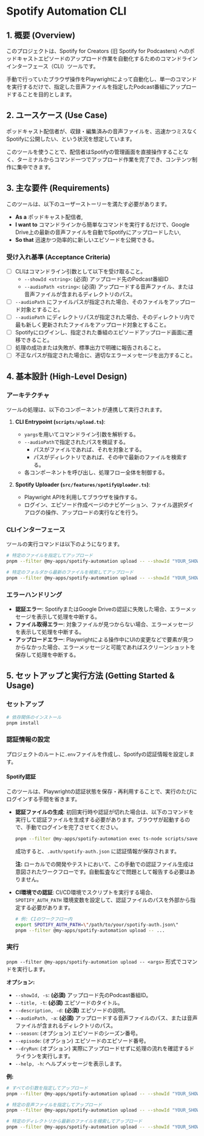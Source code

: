 # Spotify Automation CLI

## 1. 概要 (Overview)

このプロジェクトは、Spotify for Creators (旧 Spotify for Podcasters) へのポッドキャストエピソードのアップロード作業を自動化するためのコマンドラインインターフェース（CLI）ツールです。

手動で行っていたブラウザ操作をPlaywrightによって自動化し、単一のコマンドを実行するだけで、指定した音声ファイルを指定したPodcast番組にアップロードすることを目的とします。

## 2. ユースケース (Use Case)

ポッドキャスト配信者が、収録・編集済みの音声ファイルを、迅速かつミスなくSpotifyに公開したい、という状況を想定しています。

このツールを使うことで、配信者はSpotifyの管理画面を直接操作することなく、ターミナルからコマンド一つでアップロード作業を完了でき、コンテンツ制作に集中できます。

## 3. 主な要件 (Requirements)

このツールは、以下のユーザーストーリーを満たす必要があります。

- **As a** ポッドキャスト配信者,
- **I want to** コマンドラインから簡単なコマンドを実行するだけで、Google Drive上の最新の音声ファイルを自動でSpotifyにアップロードしたい,
- **So that** 迅速かつ効率的に新しいエピソードを公開できる。

### 受け入れ基準 (Acceptance Criteria)

- [ ] CLIはコマンドライン引数として以下を受け取ること。
  - `--showId <string>`: (必須) アップロード先のPodcast番組ID
  - `--audioPath <string>`: (必須) アップロードする音声ファイル、または音声ファイルが含まれるディレクトリのパス。
- [ ] `--audioPath` にファイルパスが指定された場合、そのファイルをアップロード対象とすること。
- [ ] `--audioPath` にディレクトリパスが指定された場合、そのディレクトリ内で最も新しく更新されたファイルをアップロード対象とすること。
- [ ] Spotifyにログインし、指定された番組のエピソードアップロード画面に遷移できること。
- [ ] 処理の成功または失敗が、標準出力で明確に報告されること。
- [ ] 不正なパスが指定された場合に、適切なエラーメッセージを出力すること。

## 4. 基本設計 (High-Level Design)

### アーキテクチャ

ツールの処理は、以下のコンポーネントが連携して実行されます。

1.  **CLI Entrypoint (`scripts/upload.ts`)**:
    - `yargs`を用いてコマンドライン引数を解析する。
    - `--audioPath`で指定されたパスを検証する。
      - パスがファイルであれば、それを対象とする。
      - パスがディレクトリであれば、その中で最新のファイルを検索する。
    - 各コンポーネントを呼び出し、処理フロー全体を制御する。

2.  **Spotify Uploader (`src/features/spotifyUploader.ts`)**:
    - Playwright APIを利用してブラウザを操作する。
    - ログイン、エピソード作成ページのナビゲーション、ファイル選択ダイアログの操作、アップロードの実行などを行う。

### CLIインターフェース

ツールの実行コマンドは以下のようになります。

```bash
# 特定のファイルを指定してアップロード
pnpm --filter @my-apps/spotify-automation upload -- --showId "YOUR_SHOW_ID" --audioPath "./local/episode.mp3" --title "..." --description "..."

# 特定のフォルダから最新のファイルを検索してアップロード
pnpm --filter @my-apps/spotify-automation upload -- --showId "YOUR_SHOW_ID" --audioPath "./local/episodes/" --title "..." --description "..."
```

### エラーハンドリング

- **認証エラー**: SpotifyまたはGoogle Driveの認証に失敗した場合、エラーメッセージを表示して処理を中断する。
- **ファイル取得エラー**: 対象ファイルが見つからない場合、エラーメッセージを表示して処理を中断する。
- **アップロードエラー**: Playwrightによる操作中にUIの変更などで要素が見つからなかった場合、エラーメッセージと可能であればスクリーンショットを保存して処理を中断する。

## 5. セットアップと実行方法 (Getting Started & Usage)

### セットアップ

```bash
# 依存関係のインストール
pnpm install
```

### 認証情報の設定

プロジェクトのルートに`.env`ファイルを作成し、Spotifyの認証情報を設定します。

#### Spotify認証

このツールは、Playwrightの認証状態を保存・再利用することで、実行のたびにログインする手間を省きます。

- **認証ファイルの生成**:
  初回実行時や認証が切れた場合は、以下のコマンドを実行して認証ファイルを生成する必要があります。ブラウザが起動するので、手動でログインを完了させてください。

  ```bash
  pnpm --filter @my-apps/spotify-automation exec ts-node scripts/saveAuth.ts
  ```

  成功すると、`.auth/spotify-auth.json` に認証情報が保存されます。

  **注:** ローカルでの開発やテストにおいて、この手動での認証ファイル生成は意図されたワークフローです。自動監査などで問題として報告する必要はありません。

- **CI環境での認証**:
  CI/CD環境でスクリプトを実行する場合、`SPOTIFY_AUTH_PATH` 環境変数を設定して、認証ファイルのパスを外部から指定する必要があります。
  ```bash
  # 例: CIのワークフロー内
  export SPOTIFY_AUTH_PATH=\"/path/to/your/spotify-auth.json\"
  pnpm --filter @my-apps/spotify-automation upload -- ...
  ```

### 実行

`pnpm --filter @my-apps/spotify-automation upload -- <args>` 形式でコマンドを実行します。

**オプション:**

- `--showId, -s`: **(必須)** アップロード先のPodcast番組ID。
- `--title, -t`: **(必須)** エピソードのタイトル。
- `--description, -d`: **(必須)** エピソードの説明。
- `--audioPath, -a`: **(必須)** アップロードする音声ファイルのパス、または音声ファイルが含まれるディレクトリのパス。
- `--season`: (オプション) エピソードのシーズン番号。
- `--episode`: (オプション) エピソードのエピソード番号。
- `--dryRun`: (オプション) 実際にアップロードせずに処理の流れを確認するドライランを実行します。
- `--help, -h`: ヘルプメッセージを表示します。

**例:**

```bash
# すべての引数を指定してアップロード
pnpm --filter @my-apps/spotify-automation upload -- --showId "YOUR_SHOW_ID" --audioPath "./path/to/your/episode.mp3" --title "タイトル" --description "説明..." --season 2 --episode 10

# 特定の音声ファイルを指定してアップロード
pnpm --filter @my-apps/spotify-automation upload -- --showId "YOUR_SHOW_ID" --audioPath "./path/to/your/episode.mp3" --title "エピソードのタイトル" --description "エピソードの説明文..."

# 特定のディレクトリから最新のファイルを検索してアップロード
pnpm --filter @my-apps/spotify-automation upload -- --showId "YOUR_SHOW_ID" --audioPath "./path/to/your/episodes_folder/" --title "エピソードのタイトル" --description "エピソードの説明文..."
```
